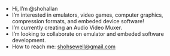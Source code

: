 - Hi, I’m @shohallan
- I’m interested in emulators, video games, computer graphics, compression formats, and embeded device software!
- I’m currently creating an Audio Video Muxer.
- I’m looking to collaborate on emulator and embeded software development.
- How to reach me: shohsewell@gmail.com

